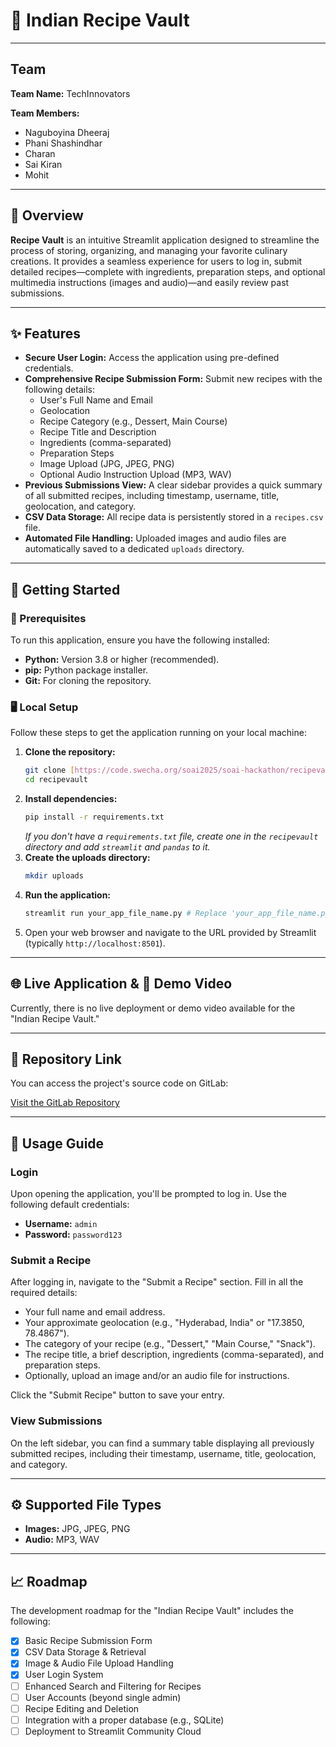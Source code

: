 # 🍛 Indian Recipe Vault

---

## Team

**Team Name:** TechInnovators

**Team Members:**

* Naguboyina Dheeraj
* Phani Shashindhar
* Charan
* Sai Kiran
* Mohit

---

## 📝 Overview

**Recipe Vault** is an intuitive Streamlit application designed to streamline the process of storing, organizing, and managing your favorite culinary creations. It provides a seamless experience for users to log in, submit detailed recipes—complete with ingredients, preparation steps, and optional multimedia instructions (images and audio)—and easily review past submissions.

---

## ✨ Features

* **Secure User Login:** Access the application using pre-defined credentials.
* **Comprehensive Recipe Submission Form:** Submit new recipes with the following details:
    * User's Full Name and Email
    * Geolocation
    * Recipe Category (e.g., Dessert, Main Course)
    * Recipe Title and Description
    * Ingredients (comma-separated)
    * Preparation Steps
    * Image Upload (JPG, JPEG, PNG)
    * Optional Audio Instruction Upload (MP3, WAV)
* **Previous Submissions View:** A clear sidebar provides a quick summary of all submitted recipes, including timestamp, username, title, geolocation, and category.
* **CSV Data Storage:** All recipe data is persistently stored in a `recipes.csv` file.
* **Automated File Handling:** Uploaded images and audio files are automatically saved to a dedicated `uploads` directory.

---

## 🚀 Getting Started

### 🔧 Prerequisites

To run this application, ensure you have the following installed:

* **Python:** Version 3.8 or higher (recommended).
* **pip:** Python package installer.
* **Git:** For cloning the repository.

### 🖥️ Local Setup

Follow these steps to get the application running on your local machine:

1.  **Clone the repository:**
    ```bash
    git clone [https://code.swecha.org/soai2025/soai-hackathon/recipevault/](https://code.swecha.org/soai2025/soai-hackathon/recipevault/)
    cd recipevault
    ```
2.  **Install dependencies:**
    ```bash
    pip install -r requirements.txt
    ```
    *If you don't have a `requirements.txt` file, create one in the `recipevault` directory and add `streamlit` and `pandas` to it.*
3.  **Create the uploads directory:**
    ```bash
    mkdir uploads
    ```
4.  **Run the application:**
    ```bash
    streamlit run your_app_file_name.py # Replace 'your_app_file_name.py' with the actual name of your main Python file (e.g., app.py or main.py)
    ```
5.  Open your web browser and navigate to the URL provided by Streamlit (typically `http://localhost:8501`).

---

## 🌐 Live Application & 🎥 Demo Video

Currently, there is no live deployment or demo video available for the "Indian Recipe Vault."

---

## 📁 Repository Link

You can access the project's source code on GitLab:

[Visit the GitLab Repository](https://code.swecha.org/soai2025/soai-hackathon/recipevault/)

---

## 🧠 Usage Guide

### Login

Upon opening the application, you'll be prompted to log in. Use the following default credentials:

* **Username:** `admin`
* **Password:** `password123`

### Submit a Recipe

After logging in, navigate to the "Submit a Recipe" section. Fill in all the required details:

* Your full name and email address.
* Your approximate geolocation (e.g., "Hyderabad, India" or "17.3850, 78.4867").
* The category of your recipe (e.g., "Dessert," "Main Course," "Snack").
* The recipe title, a brief description, ingredients (comma-separated), and preparation steps.
* Optionally, upload an image and/or an audio file for instructions.

Click the "Submit Recipe" button to save your entry.

### View Submissions

On the left sidebar, you can find a summary table displaying all previously submitted recipes, including their timestamp, username, title, geolocation, and category.

---

## ⚙️ Supported File Types

* **Images:** JPG, JPEG, PNG
* **Audio:** MP3, WAV

---

## 📈 Roadmap

The development roadmap for the "Indian Recipe Vault" includes the following:

* [x] Basic Recipe Submission Form
* [x] CSV Data Storage & Retrieval
* [x] Image & Audio File Upload Handling
* [x] User Login System
* [ ] Enhanced Search and Filtering for Recipes
* [ ] User Accounts (beyond single admin)
* [ ] Recipe Editing and Deletion
* [ ] Integration with a proper database (e.g., SQLite)
* [ ] Deployment to Streamlit Community Cloud
